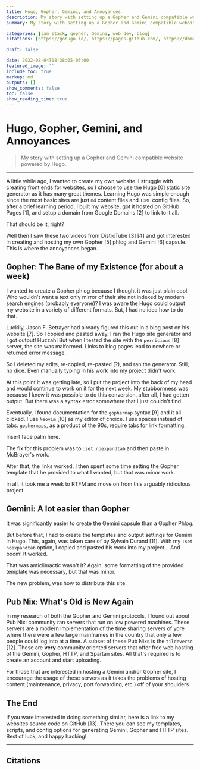```yaml
---
title: Hugo, Gopher, Gemini, and Annoyances
description: My story with setting up a Gopher and Gemini compatible website powered by Hugo
summary: My story with setting up a Gopher and Gemini compatible website powered by Hugo

categories: [jam stack, gopher, Gemini, web dev, blog]
citations: [https://gohugo.io/, https://pages.github.com/, https://domains.google.com/, https://tinyurl.com/mrcttsj3, https://tinyurl.com/2p8wu35v, https://en.wikipedia.org/wiki/Gopher_(protocol), https://gemini.circumlunar.space/, https://jfm.carcosa.net/blog/computing/hugo-gopher/, https://github.com/gophernicus/gophernicus, https://github.com/gophernicus/gophernicus/blob/master/gophermap.sample, https://neovim.io/, https://sylvaindurand.org/gemini-and-hugo/, https://tildeverse.org/, https://github.com/NicholasSynovic/nsynovic.dev]

draft: false

date: 2022-08-04T08:38:05-05:00
featured_image: ''
include_toc: true
markup: md
outputs: []
show_comments: false
toc: false
show_reading_time: true
---
```


# Hugo, Gopher, Gemini, and Annoyances

> My story with setting up a Gopher and Gemini compatible website powered by
> Hugo.

______________________________________________________________________

A little while ago, I wanted to create my own website. I struggle with creating
front ends for websites, so I choose to use the Hugo [0] static site generator
as it has many great themes. Learning Hugo was simple enough since the most
basic sites are just `md` content files and `TOML` config files. So, after a
brief learning period, I built my website, got it hosted on GitHub Pages [1],
and setup a domain from Google Domains [2] to link to it all.

That should be it, right?

Well then I saw these two videos from DistroTube [3] [4] and got interested in
creating and hosting my own Gopher [5] phlog and Gemini [6] capsule. This is
where the annoyances began.

## Gopher: The Bane of my Existence (for about a week)

I wanted to create a Gopher phlog because I thought it was just plain cool. Who
wouldn't want a text only mirror of their site not indexed by modern search
engines (probably everyone)? I was aware the Hugo could output my website in a
variety of different formats. But, I had no idea how to do that.

Luckily, Jason F. Betrayer had already figured this out in a blog post on his
website [7]. So I copied and pasted away. I ran the Hugo site generator and I
got output! Huzzah! But when I tested the site with the `pernicious` [8] server,
the site was malformed. Links to blog pages lead to nowhere or returned error
message.

So I deleted my edits, re-copied, re-pasted (?), and ran the generator. Still,
no dice. Even manually typing in his work into my project didn't work.

At this point it was getting late, so I put the project into the back of my head
and would continue to work on it for the next week. My stubbornness was because
I knew it was possible to do this conversion, after all, I had gotten output.
But there was a syntax error somewhere that I just couldn't find.

Eventually, I found documentation for the `gophermap` syntax [9] and it all
clicked. I use `Neovim` [10] as my editor of choice. I use spaces instead of
tabs. `gophermaps`, as a product of the 90s, require tabs for link formatting.

Insert face palm here.

The fix for this problem was to `:set noexpandtab` and then paste in McBrayer's
work.

After that, the links worked. I then spent some time setting the Gopher template
that he provided to what I wanted, but that was minor work.

In all, it took me a week to RTFM and move on from this arguably ridiculous
project.

## Gemini: A lot easier than Gopher

It was significantly easier to create the Gemini capsule than a Gopher Phlog.

But before that, I had to create the templates and output settings for Gemini in
Hugo. This, again, was taken care of by Sylvain Durand [11]. With my
`:set noexpandtab` option, I copied and pasted his work into my project... And
boom! It worked.

That was anticlimactic wasn't it? Again, some formatting of the provided
template was necessary, but that was minor.

The new problem, was how to distribute this site.

## Pub Nix: What's Old is New Again

In my research of both the Gopher and Gemini protocols, I found out about Pub
Nix: community ran servers that run on low powered machines. These servers are a
modern implementation of the time sharing servers of yore where there were a few
large mainframes in the country that only a few people could log into at a time.
A subset of these Pub Nixs is the `tildeverse` [12]. These are **very**
community oriented servers that offer free web hosting of the Gemini, Gopher,
HTTP, and Spartan sites. All that's required is to create an account and start
uploading.

For those that are interested in hosting a Gemini and/or Gopher site, I
encourage the usage of these servers as it takes the problems of hosting content
(maintenance, privacy, port forwarding, etc.) off of your shoulders

## The End

If you ware interested in doing something similar, here is a link to my websites
source code on GitHub [13]. There you can see my templates, scripts, and config
options for generating Gemini, Gopher and HTTP sites. Best of luck, and happy
hacking!

______________________________________________________________________

## Citations
